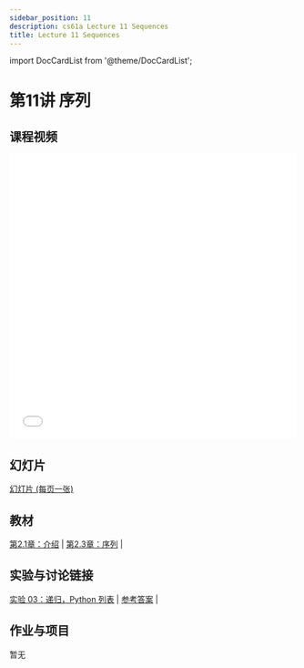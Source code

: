 ```yaml
---
sidebar_position: 11
description: cs61a Lecture 11 Sequences
title: Lecture 11 Sequences
---
```


import DocCardList from '@theme/DocCardList';

# 第11讲 序列
## 课程视频

<iframe src="//player.bilibili.com/player.html?aid=277746636&bvid=BV17c411f78k&cid=1311465503&p=1&high_quality=1&danmaku=0" scrolling="no" border="0" frameborder="no" framespacing="0" allowfullscreen="true" allowfullscreen="allowfullscreen" width="100%" height="500" scrolling="no" frameborder="0" sandbox="allow-top-navigation allow-same-origin allow-forms allow-scripts"> </iframe>

## 幻灯片
[幻灯片 (每页一张)](/resource/cs61a/11-Sequences_1pp.pdf)
## 教材
[第2.1章：介绍](https://www.composingprograms.com/pages/21-introduction.html) | [第2.3章：序列](https://www.composingprograms.com/pages/23-sequences.html) | 

## 实验与讨论链接
[实验 03：递归，Python 列表](../lab/lab03.md) | [参考答案](../lab/sol-lab03.md) | 

## 作业与项目
暂无

<DocCardList />
